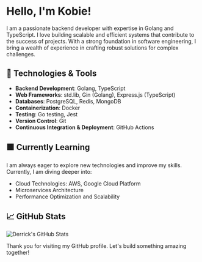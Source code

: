 # Hello, I'm Kobie!

I am a passionate backend developer with expertise in Golang and TypeScript. I love building scalable and efficient systems that contribute to the success of projects. With a strong foundation in software engineering, I bring a wealth of experience in crafting robust solutions for complex challenges.

## 🔧 Technologies & Tools

- **Backend Development**: Golang, TypeScript
- **Web Frameworks**: std.lib, Gin (Golang), Express.js (TypeScript)
- **Databases**: PostgreSQL, Redis, MongoDB
- **Containerization**: Docker
- **Testing**: Go testing, Jest
- **Version Control**: Git
- **Continuous Integration & Deployment**: GitHub Actions

## 🟩 Currently Learning

I am always eager to explore new technologies and improve my skills. Currently, I am diving deeper into:

- Cloud Technologies: AWS, Google Cloud Platform
- Microservices Architecture
- Performance Optimization and Scalability

## 📈 GitHub Stats

![Derrick's GitHub Stats](https://github-readme-stats.vercel.app/api?username=primekobie&show_icons=true&theme=dark)


Thank you for visiting my GitHub profile. Let's build something amazing together!
